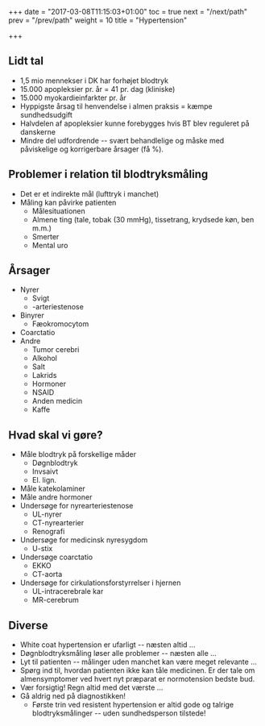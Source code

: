 +++
date = "2017-03-08T11:15:03+01:00"
toc = true
next = "/next/path"
prev = "/prev/path"
weight = 10
title = "Hypertension"

+++

## Lidt tal

- 1,5 mio mennekser i DK har forhøjet blodtryk
- 15.000 apopleksier pr. år = 41 pr. dag (kliniske)
- 15.000 myokardieinfarkter pr. år
- Hyppigste årsag til henvendelse i almen praksis = kæmpe sundhedsudgift
- Halvdelen af apopleksier kunne forebygges hvis BT blev reguleret på danskerne
- Mindre del udfordrende -- svært behandlelige og måske med påviskelige og korrigerbare årsager (få %).

## Problemer i relation til blodtryksmåling

- Det er et indirekte mål (lufttryk i manchet)
- Måling kan påvirke patienten
    - Målesituationen
    - Almene ting (tale, tobak (30 mmHg), tissetrang, krydsede køn, ben m.m.)
    - Smerter
    - Mental uro

## Årsager

- Nyrer
    - Svigt
    - -arteriestenose
- Binyrer
    - Fæokromocytom
- Coarctatio
- Andre
    - Tumor cerebri
    - Alkohol
    - Salt
    - Lakrids
    - Hormoner
    - NSAID
    - Anden medicin
    - Kaffe

## Hvad skal vi gøre?

- Måle blodtryk på forskellige måder
    - Døgnblodtryk
    - Invsaivt
    - El. lign.
- Måle katekolaminer
- Måle andre hormoner
- Undersøge for nyrearteriestenose
    - UL-nyrer
    - CT-nyrearterier
    - Renografi
- Undersøge for medicinsk nyresygdom
    - U-stix
- Undersøge coarctatio
    - EKKO
    - CT-aorta
- Undersøge for cirkulationsforstyrrelser i hjernen
    - UL-intracerebrale kar
    - MR-cerebrum

## Diverse

- White coat hypertension er ufarligt -- næsten altid ...
- Døgnblodtryksmåling løser alle problemer -- næsten alle ...
- Lyt til patienten -- målinger uden manchet kan være meget relevante ...
- Spørg ind til, hvordan patienten ikke kan tåle medicinen. Er der tale om almensymptomer ved hvert nyt præparat er normotension bedste bud.
- Vær forsigtig! Regn altid med det værste ...
- Gå aldrig ned på diagnostikken! 
    - Første trin ved resistent hypertension er altid gode og talrige blodtryksmålinger -- uden sundhedsperson tilstede!

